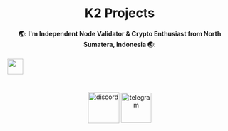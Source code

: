 <h1 align="center"> K2 Projects </h1>

<h4 align="center"> 🌏: I'm Independent Node Validator & Crypto Enthusiast from North Sumatera, Indonesia 🌏:</h1>
 
 <div align="center">
  <div style="display: flex; align-items: flex-start;">
 <img align="top" src="https://komarev.com/ghpvc/?username=obajay&color=brightgreen" height='35'/>
<br />
<br />
  </div>
</div>

#
 <div align="center">
 
[<img align="center" src="https://user-images.githubusercontent.com/44331529/190991117-92cba33a-637c-4870-b652-34d255f87995.png" alt='discord' height='70'>](https://discordapp.com/users/420602120530821131) [<img align="center" src='https://user-images.githubusercontent.com/44331529/190991712-4d6212ff-3a9d-422d-8b33-739ac76c00d8.png' alt='telegram' height='68'>](https://t.me/koakley_nyk)
<br />
<br />
  </div>
</div>

<div align="center">

 <br />
<br />
  </div>
</div>
